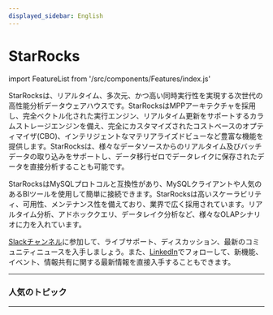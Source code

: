 ```yaml
---
displayed_sidebar: English
---
```


# StarRocks

import FeatureList from '/src/components/Features/index.js'

StarRocksは、リアルタイム、多次元、かつ高い同時実行性を実現する次世代の高性能分析データウェアハウスです。StarRocksはMPPアーキテクチャを採用し、完全ベクトル化された実行エンジン、リアルタイム更新をサポートするカラムストレージエンジンを備え、完全にカスタマイズされたコストベースのオプティマイザ(CBO)、インテリジェントなマテリアライズドビューなど豊富な機能を提供します。StarRocksは、様々なデータソースからのリアルタイム及びバッチデータの取り込みをサポートし、データ移行ゼロでデータレイクに保存されたデータを直接分析することも可能です。

StarRocksはMySQLプロトコルと互換性があり、MySQLクライアントや人気のあるBIツールを使用して簡単に接続できます。StarRocksは高いスケーラビリティ、可用性、メンテナンス性を備えており、業界で広く採用されています。リアルタイム分析、アドホッククエリ、データレイク分析など、様々なOLAPシナリオに力を入れています。

[Slackチャンネル](https://join.slack.com/t/starrocks/shared_invite/zt-z5zxqr0k-U5lrTVlgypRIV8RbnCIAzg)に参加して、ライブサポート、ディスカッション、最新のコミュニティニュースを入手しましょう。また、[LinkedIn](https://www.linkedin.com/company/starrocks)でフォローして、新機能、イベント、情報共有に関する最新情報を直接入手することもできます。

---

### 人気のトピック

<FeatureList language="Japanese" />

---

